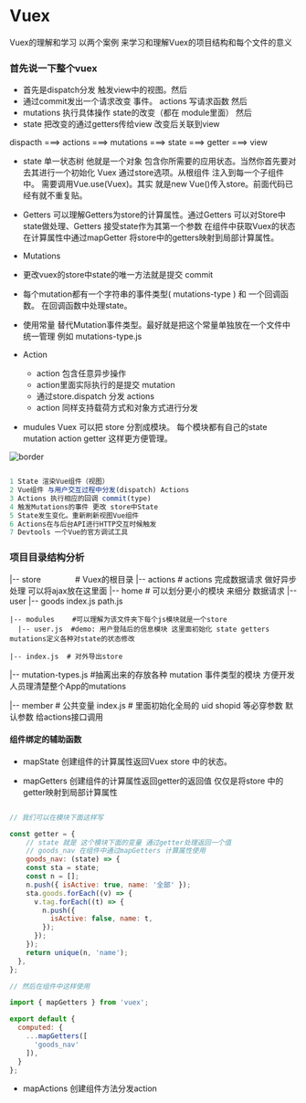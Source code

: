 # Vuex
Vuex的理解和学习 以两个案例 来学习和理解Vuex的项目结构和每个文件的意义


### 首先说一下整个vuex

* 首先是dispatch分发 触发view中的视图。然后
* 通过commit发出一个请求改变 事件。 actions 写请求函数 然后
* mutations 执行具体操作 state的改变（都在 module里面） 然后
* state 把改变的通过getters传给view 改变后关联到view

dispacth ===> actions ===> mutations ===> state ===> getter ===> view

* state 单一状态树
  他就是一个对象 包含你所需要的应用状态。当然你首先要对去其进行一个初始化
  Vuex 通过store选项。从根组件 注入到每一个子组件中。 需要调用Vue.use(Vuex)。其实 就是new Vue()传入store。前面代码已经有就不重复贴。

* Getters 
  可以理解Getters为store的计算属性。通过Getters 可以对Store中state做处理、Getters 接受state作为其第一个参数
  在组件中获取Vuex的状态 在计算属性中通过mapGetter 将store中的getters映射到局部计算属性。

* Mutations 
 * 更改vuex的store中state的唯一方法就是提交 commit
 * 每个mutation都有一个字符串的事件类型( mutations-type ) 和 一个回调函数。 在回调函数中处理state。
 * 使用常量 替代Mutation事件类型。最好就是把这个常量单独放在一个文件中统一管理 例如 mutations-type.js 


* Action 
  * action 包含任意异步操作
  * action里面实际执行的是提交 mutation
  * 通过store.dispatch 分发 actions
  * action 同样支持载荷方式和对象方式进行分发

* mudules 
  Vuex 可以把 store 分割成模块。 每个模块都有自己的state mutation action getter 这样更方便管理。


![border](https://user-gold-cdn.xitu.io/2017/6/7/ff5e2823faddef4b7ee6ae840c58bd92)

```javascript

1 State 渲染Vue组件（视图）
2 Vue组件 与用户交互过程中分发(dispatch) Actions
3 Actions 执行相应的回调 commit(type)
4 触发Mutations的事件 更改 store中State
5 State发生变化。重新刷新视图Vue组件
6 Actions在与后台API进行HTTP交互时候触发
7 Devtools 一个Vue的官方调试工具

```

### 项目目录结构分析

|-- store　　　　 # Vuex的根目录
  |-- actions    # actions 完成数据请求 做好异步处理 可以将ajax放在这里面 
    |-- home     # 可以划分更小的模块 来细分 数据请求
    |-- user
    |-- goods
    index.js
    path.js
  
	|-- modules　　 #可以理解为该文件夹下每个js模块就是一个store　
	  |-- user.js  #demo: 用户登陆后的信息模块 这里面初始化 state getters mutations定义各种对state的状态修改
  
	|-- index.js  # 对外导出store
	
  |-- mutation-types.js	#抽离出来的存放各种 mutation 事件类型的模块 方便开发人员理清楚整个App的mutations
  
  |-- member    # 公共变量
      index.js  # 里面初始化全局的 uid shopid 等必穿参数 默认参数 给actions接口调用



#### 组件绑定的辅助函数

* mapState 创建组件的计算属性返回Vuex store 中的状态。

* mapGetters 创建组件的计算属性返回getter的返回值 仅仅是将store 中的 getter映射到局部计算属性

```javascript

// 我们可以在模块下面这样写

const getter = {
    // state 就是 这个模块下面的变量 通过getter处理返回一个值
    // goods_nav 在组件中通过mapGetters 计算属性使用
    goods_nav: (state) => {
    const sta = state;
    const n = [];
    n.push({ isActive: true, name: '全部' });
    sta.goods.forEach((v) => {
      v.tag.forEach((t) => {
        n.push({
          isActive: false, name: t,
        });
      });
    });
    return unique(n, 'name');
  },
};

// 然后在组件中这样使用

import { mapGetters } from 'vuex';

export default {
  computed: {
    ...mapGetters([
      'goods_nav'
    ]),
  }
};

```

* mapActions 创建组件方法分发action

